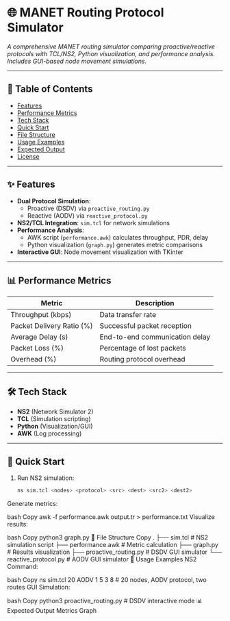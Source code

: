 # 🌐 MANET Routing Protocol Simulator  
*A comprehensive MANET routing simulator comparing proactive/reactive protocols with TCL/NS2, Python visualization, and performance analysis. Includes GUI-based node movement simulations.*

---

## 📖 Table of Contents  
- [Features](#-features)  
- [Performance Metrics](#-performance-metrics)  
- [Tech Stack](#-tech-stack)  
- [Quick Start](#-quick-start)  
- [File Structure](#-file-structure)  
- [Usage Examples](#-usage-examples)  
- [Expected Output](#-expected-output)  
- [License](#-license)

---

## ✨ Features  
- **Dual Protocol Simulation**:  
  - Proactive (DSDV) via `proactive_routing.py`  
  - Reactive (AODV) via `reactive_protocol.py`  
- **NS2/TCL Integration**: `sim.tcl` for network simulations  
- **Performance Analysis**:  
  - AWK script (`performance.awk`) calculates throughput, PDR, delay  
  - Python visualization (`graph.py`) generates metric comparisons  
- **Interactive GUI**: Node movement visualization with TKinter  

---

## 📊 Performance Metrics  
| Metric               | Description                          |
|----------------------|--------------------------------------|
| Throughput (kbps)    | Data transfer rate                   |
| Packet Delivery Ratio (%) | Successful packet reception       |
| Average Delay (s)    | End-to-end communication delay       |
| Packet Loss (%)      | Percentage of lost packets           |
| Overhead (%)         | Routing protocol overhead            |

---

## 🛠️ Tech Stack  
- **NS2** (Network Simulator 2)  
- **TCL** (Simulation scripting)  
- **Python** (Visualization/GUI)  
- **AWK** (Log processing)  

---

## 🚀 Quick Start  
1. Run NS2 simulation:  
   ```bash
   ns sim.tcl <nodes> <protocol> <src> <dest> <src2> <dest2>
Generate metrics:

bash
Copy
awk -f performance.awk output.tr > performance.txt
Visualize results:

bash
Copy
python3 graph.py
📂 File Structure
Copy
.
├── sim.tcl                  # NS2 simulation script
├── performance.awk          # Metric calculation
├── graph.py                 # Results visualization
├── proactive_routing.py     # DSDV GUI simulator
└── reactive_protocol.py     # AODV GUI simulator
📝 Usage Examples
NS2 Command:

bash
Copy
ns sim.tcl 20 AODV 1 5 3 8  # 20 nodes, AODV protocol, two routes
GUI Simulation:

bash
Copy
python3 proactive_routing.py  # DSDV interactive mode
📊 Expected Output
Metrics Graph
